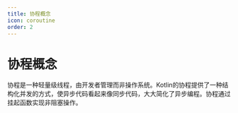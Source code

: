 ```yaml
---
title: 协程概念
icon: coroutine
order: 2
---
```


# 协程概念

协程是一种轻量级线程，由开发者管理而非操作系统。Kotlin的协程提供了一种结构化并发的方式，使异步代码看起来像同步代码，大大简化了异步编程。协程通过挂起函数实现非阻塞操作。

